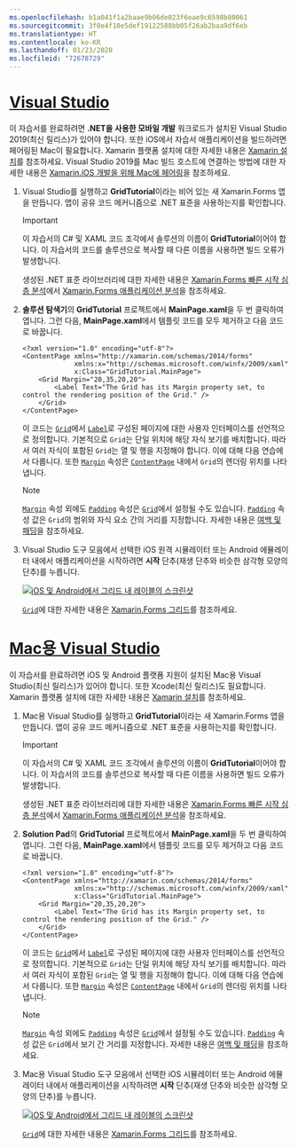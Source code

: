 ```yaml
---
ms.openlocfilehash: b1a041f1a2baae9b06de023f6eae9c6598b80061
ms.sourcegitcommit: 3f0e4f10e5def19122588bb05f26ab2baa9df6eb
ms.translationtype: HT
ms.contentlocale: ko-KR
ms.lasthandoff: 01/23/2020
ms.locfileid: "72678729"
---
```

# <a name="visual-studiotabvswin"></a>[Visual Studio](#tab/vswin)

이 자습서를 완료하려면 **.NET을 사용한 모바일 개발** 워크로드가 설치된 Visual Studio 2019(최신 릴리스)가 있어야 합니다. 또한 iOS에서 자습서 애플리케이션을 빌드하려면 페어링된 Mac이 필요합니다. Xamarin 플랫폼 설치에 대한 자세한 내용은 [Xamarin 설치](~/get-started/installation/index.md)를 참조하세요. Visual Studio 2019를 Mac 빌드 호스트에 연결하는 방법에 대한 자세한 내용은 [Xamarin.iOS 개발을 위해 Mac에 페어링](~/ios/get-started/installation/windows/connecting-to-mac/index.md)을 참조하세요.

1. Visual Studio를 실행하고 **GridTutorial**이라는 비어 있는 새 Xamarin.Forms 앱을 만듭니다. 앱이 공유 코드 메커니즘으로 .NET 표준을 사용하는지를 확인합니다.

    > [!IMPORTANT]
    > 이 자습서의 C# 및 XAML 코드 조각에서 솔루션의 이름이 **GridTutorial**이어야 합니다. 이 자습서의 코드를 솔루션으로 복사할 때 다른 이름을 사용하면 빌드 오류가 발생합니다.

    생성된 .NET 표준 라이브러리에 대한 자세한 내용은 [Xamarin.Forms 빠른 시작 심층 분석](~/get-started/first-app/index.md)에서 [Xamarin.Forms 애플리케이션 분석](~/get-started/first-app/index.md)을 참조하세요.

1. **솔루션 탐색기**의 **GridTutorial** 프로젝트에서 **MainPage.xaml**을 두 번 클릭하여 엽니다. 그런 다음, **MainPage.xaml**에서 템플릿 코드를 모두 제거하고 다음 코드로 바꿉니다.

    ```xaml
    <?xml version="1.0" encoding="utf-8"?>
    <ContentPage xmlns="http://xamarin.com/schemas/2014/forms"
                 xmlns:x="http://schemas.microsoft.com/winfx/2009/xaml"
                 x:Class="GridTutorial.MainPage">
        <Grid Margin="20,35,20,20">
            <Label Text="The Grid has its Margin property set, to control the rendering position of the Grid." />
        </Grid>
    </ContentPage>
    ```

    이 코드는 [`Grid`](xref:Xamarin.Forms.Grid)에서 [`Label`](xref:Xamarin.Forms.Label)로 구성된 페이지에 대한 사용자 인터페이스를 선언적으로 정의합니다. 기본적으로 `Grid`는 단일 위치에 해당 자식 보기를 배치합니다. 따라서 여러 자식이 포함된 `Grid`는 열 및 행을 지정해야 합니다. 이에 대해 다음 연습에서 다룹니다. 또한 [`Margin`](xref:Xamarin.Forms.View.Margin) 속성은 [`ContentPage`](xref:Xamarin.Forms.ContentPage) 내에서 `Grid`의 렌더링 위치를 나타냅니다.

    > [!NOTE]
    > [`Margin`](xref:Xamarin.Forms.View.Margin) 속성 외에도 [`Padding`](xref:Xamarin.Forms.Layout.Padding) 속성은 [`Grid`](xref:Xamarin.Forms.Grid)에서 설정될 수도 있습니다. [`Padding`](xref:Xamarin.Forms.Layout.Padding) 속성 값은 `Grid`의 범위와 자식 요소 간의 거리를 지정합니다. 자세한 내용은 [여백 및 패딩](~/xamarin-forms/user-interface/layouts/margin-and-padding.md)을 참조하세요.

1. Visual Studio 도구 모음에서 선택한 iOS 원격 시뮬레이터 또는 Android 에뮬레이터 내에서 애플리케이션을 시작하려면 **시작** 단추(재생 단추와 비슷한 삼각형 모양의 단추)를 누릅니다.

    [![iOS 및 Android에서 그리드 내 레이블의 스크린샷](../images/create-grid.png "레이블을 포함하는 그리드")](../images/create-grid-large.png#lightbox "레이블을 포함하는 그리드")

    [`Grid`](xref:Xamarin.Forms.Grid)에 대한 자세한 내용은 [Xamarin.Forms 그리드](~/xamarin-forms/user-interface/layouts/grid.md)를 참조하세요.

# <a name="visual-studio-for-mactabvsmac"></a>[Mac용 Visual Studio](#tab/vsmac)

이 자습서를 완료하려면 iOS 및 Android 플랫폼 지원이 설치된 Mac용 Visual Studio(최신 릴리스)가 있어야 합니다. 또한 Xcode(최신 릴리스)도 필요합니다. Xamarin 플랫폼 설치에 대한 자세한 내용은 [Xamarin 설치](~/get-started/installation/index.md)를 참조하세요.

1. Mac용 Visual Studio를 실행하고 **GridTutorial**이라는 새 Xamarin.Forms 앱을 만듭니다. 앱이 공유 코드 메커니즘으로 .NET 표준을 사용하는지를 확인합니다.

    > [!IMPORTANT]
    > 이 자습서의 C# 및 XAML 코드 조각에서 솔루션의 이름이 **GridTutorial**이어야 합니다. 이 자습서의 코드를 솔루션으로 복사할 때 다른 이름을 사용하면 빌드 오류가 발생합니다.

    생성된 .NET 표준 라이브러리에 대한 자세한 내용은 [Xamarin.Forms 빠른 시작 심층 분석](~/get-started/first-app/index.md)에서 [Xamarin.Forms 애플리케이션 분석](~/get-started/first-app/index.md)을 참조하세요.

1. **Solution Pad**의 **GridTutorial** 프로젝트에서 **MainPage.xaml**을 두 번 클릭하여 엽니다. 그런 다음, **MainPage.xaml**에서 템플릿 코드를 모두 제거하고 다음 코드로 바꿉니다.

    ```xaml
    <?xml version="1.0" encoding="utf-8"?>
    <ContentPage xmlns="http://xamarin.com/schemas/2014/forms"
                 xmlns:x="http://schemas.microsoft.com/winfx/2009/xaml"
                 x:Class="GridTutorial.MainPage">
        <Grid Margin="20,35,20,20">
            <Label Text="The Grid has its Margin property set, to control the rendering position of the Grid." />
        </Grid>
    </ContentPage>
    ```

    이 코드는 [`Grid`](xref:Xamarin.Forms.Grid)에서 [`Label`](xref:Xamarin.Forms.Label)로 구성된 페이지에 대한 사용자 인터페이스를 선언적으로 정의합니다. 기본적으로 `Grid`는 단일 위치에 해당 자식 보기를 배치합니다. 따라서 여러 자식이 포함된 `Grid`는 열 및 행을 지정해야 합니다. 이에 대해 다음 연습에서 다룹니다. 또한 [`Margin`](xref:Xamarin.Forms.View.Margin) 속성은 [`ContentPage`](xref:Xamarin.Forms.ContentPage) 내에서 `Grid`의 렌더링 위치를 나타냅니다.

    > [!NOTE]
    > [`Margin`](xref:Xamarin.Forms.View.Margin) 속성 외에도 [`Padding`](xref:Xamarin.Forms.Layout.Padding) 속성은 [`Grid`](xref:Xamarin.Forms.Grid)에서 설정될 수도 있습니다. [`Padding`](xref:Xamarin.Forms.Layout.Padding) 속성 값은 `Grid`에서 보기 간 거리를 지정합니다. 자세한 내용은 [여백 및 패딩](~/xamarin-forms/user-interface/layouts/margin-and-padding.md)을 참조하세요.

1. Mac용 Visual Studio 도구 모음에서 선택한 iOS 시뮬레이터 또는 Android 에뮬레이터 내에서 애플리케이션을 시작하려면 **시작** 단추(재생 단추와 비슷한 삼각형 모양의 단추)를 누릅니다.

    [![iOS 및 Android에서 그리드 내 레이블의 스크린샷](../images/create-grid.png "레이블을 포함하는 그리드")](../images/create-grid-large.png#lightbox "레이블을 포함하는 그리드")

    [`Grid`](xref:Xamarin.Forms.Grid)에 대한 자세한 내용은 [Xamarin.Forms 그리드](~/xamarin-forms/user-interface/layouts/grid.md)를 참조하세요.
